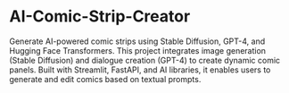 # AI-Comic-Strip-Creator
Generate AI-powered comic strips using Stable Diffusion, GPT-4, and Hugging Face Transformers. This project integrates image generation (Stable Diffusion) and dialogue creation (GPT-4) to create dynamic comic panels. Built with Streamlit, FastAPI, and AI libraries, it enables users to generate and edit comics based on textual prompts.

